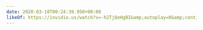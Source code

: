 ```yaml
---
date: 2020-03-18T00:24:39.950+00:00
likeOf: https://invidio.us/watch?v=-h2TjQoHgBI&amp;autoplay=0&amp;continue=0&amp;dark_mode=true&amp;listen=0&amp;local=1&amp;loop=0&amp;nojs=0&amp;player_style=youtube&amp;quality=dash&amp;thin_mode=false
---
```


